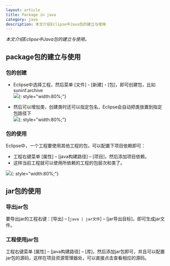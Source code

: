 ```yaml
---
layout: article
title: Package in java
category: java
description: 本文介绍Eclipse中Java包的建立与使用
---
```

*本文介绍Eclipse中Java包的建立与使用。*

## package包的建立与使用

### 包的创建

- Eclipse中选择工程，然后菜单 [文件] - [新建] - [包]，即可创建包，比如suninf.archive  
![](http://www.suninf.net/images/articles/new_jar.png){: style="width:80%;"}

- 然后可以增加类，创建类时还可以指定包名，Eclipse会自动把类放置到指定包路径下  
![](http://www.suninf.net/images/articles/new_class_in_jar.png){: style="width:80%;"}

### 包的使用

Eclipse中，一个工程要使用其他工程的包，可以配置下项目依赖即可：

- 工程右键菜单 [属性] – [java构建路径] – [项目]，然后添加项目依赖。
- 这样当前工程就可以使用所依赖的工程的包层次和类了。

![](http://www.suninf.net/images/articles/project_jar_config.png){: style="width:80%;"}

## jar包的使用

### 导出jar包

要导出jar的工程右键：[导出] – [`java | jar文件`] – [jar导出目标]，即可生成jar文件。


### 工程使用jar包

工程右键菜单 [属性] – [java构建路径] – [库]，然后添加jar包即可，并且可以配置jar包的源码，这样在项目资源管理器处，可以直接点击查看相应的源码。



